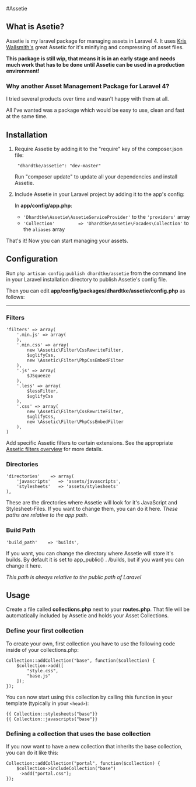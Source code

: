 #Assetie
## What is Asetie?
Assetie is my laravel package for managing assets in Laravel 4.
It uses [Kris Wallsmith's](https://github.com/kriswallsmith) great Assetic for it's minifying and compressing of asset files.

__This package is still wip, that means it is in an early stage and needs much work that has to be done until Assetie can be used in a production environment!__

### Why another Asset Management Package for Laravel 4?
I tried several products over time and wasn't happy with them at all.

All I've wanted was a package which would be easy to use, clean and fast at the same time.

## Installation
1. Require Assetie by adding it to the "require" key of the composer.json file:

		"dhardtke/assetie": "dev-master"

    Run "composer update" to update all your dependencies and install Assetie.

2. Include Assetie in your Laravel project by adding it to the app's config:

    In **app/config/app.php**:

    - `'Dhardtke\Assetie\AssetieServiceProvider'` to the `'providers'` array
    - `'Collection'         => 'Dhardtke\Assetie\Facades\Collection'` to the `aliases` array

That's it! Now you can start managing your assets.

## Configuration

Run `php artisan config:publish dhardtke/assetie` from the command line in your Laravel installation directory to publish Assetie's config file.

Then you can edit **app/config/packages/dhardtke/assetie/config.php** as follows:
_______________
### Filters
    'filters' => array(
    	'.min.js' => array(
    	),
    	'.min.css' => array(
    		new \Assetic\Filter\CssRewriteFilter,
    		$uglifyCss,
    		new \Assetic\Filter\PhpCssEmbedFilter
    	),
    	'.js' => array(
    		$JSqueeze
    	),
    	'.less'	=> array(
    		$lessFilter,
    		$uglifyCss
    	),
    	'.css' => array(
    		new \Assetic\Filter\CssRewriteFilter,
    		$uglifyCss,
    		new \Assetic\Filter\PhpCssEmbedFilter
    	),
    )
Add specific Assetic filters to certain extensions. See the appropriate [Assetic filters overview](https://github.com/kriswallsmith/assetic#filters) for more details.

### Directories
    'directories'    => array(
    	'javascripts'	=> 'assets/javascripts',
    	'stylesheets'	=> 'assets/stylesheets'
    ),
    
These are the directories where Assetie will look for it's JavaScript and Stylesheet-Files.
If you want to change them, you can do it here.
_These paths are relative to the app path._

### Build Path
    'build_path'    => 'builds',
If you want, you can change the directory where Assetie will store it's builds.
By default it is set to app_public() . /builds, but if you want you can change it here.

_This path is always relative to the public path of Laravel_

## Usage
Create a file called **collections.php** next to your **routes.php**. That file will be automatically included by Assetie and holds your Asset Collections.

### Define your first collection
To create your own, first collection you have to use the following code inside of your collections.php:

    Collection::addCollection("base", function($collection) {
        $collection->add([
    		"style.css",
            "base.js"
    	]);
    });

You can now start using this collection by calling this function in your template (typically in your `<head>`):

    {{ Collection::stylesheets("base"}}
    {{ Collection::javascripts("base"}}

### Defining a collection that uses the base collection
If you now want to have a new collection that inherits the base collection, you can do it like this:

    Collection::addCollection("portal", function($collection) {
        $collection->includeCollection("base")
    	 ->add("portal.css");
    });
